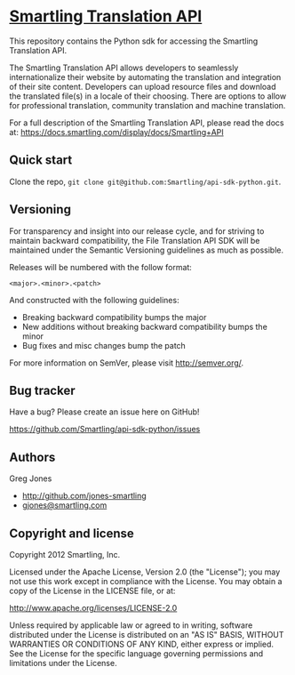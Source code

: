 [Smartling Translation API](https://docs.smartling.com/display/docs/Smartling+Translation+API)
=================

This repository contains the Python sdk for accessing the Smartling Translation API.

The Smartling Translation API allows developers to seamlessly internationalize their website by automating the translation and integration of their site content.
Developers can upload resource files and download the translated file(s) in a locale of their choosing. There are options to allow for professional translation, community translation and machine translation.

For a full description of the Smartling Translation API, please read the docs at: https://docs.smartling.com/display/docs/Smartling+API


Quick start
-----------

Clone the repo, `git clone git@github.com:Smartling/api-sdk-python.git`.


Versioning
----------

For transparency and insight into our release cycle, and for striving to maintain backward compatibility, the File Translation API SDK will be maintained under the Semantic Versioning guidelines as much as possible.

Releases will be numbered with the follow format:

`<major>.<minor>.<patch>`

And constructed with the following guidelines:

* Breaking backward compatibility bumps the major
* New additions without breaking backward compatibility bumps the minor
* Bug fixes and misc changes bump the patch

For more information on SemVer, please visit http://semver.org/.


Bug tracker
-----------

Have a bug? Please create an issue here on GitHub!

https://github.com/Smartling/api-sdk-python/issues


Authors
-------

Greg Jones

* http://github.com/jones-smartling
* gjones@smartling.com


Copyright and license
---------------------

Copyright 2012 Smartling, Inc.

Licensed under the Apache License, Version 2.0 (the "License");
you may not use this work except in compliance with the License.
You may obtain a copy of the License in the LICENSE file, or at:

   http://www.apache.org/licenses/LICENSE-2.0

Unless required by applicable law or agreed to in writing, software
distributed under the License is distributed on an "AS IS" BASIS,
WITHOUT WARRANTIES OR CONDITIONS OF ANY KIND, either express or implied.
See the License for the specific language governing permissions and
limitations under the License.